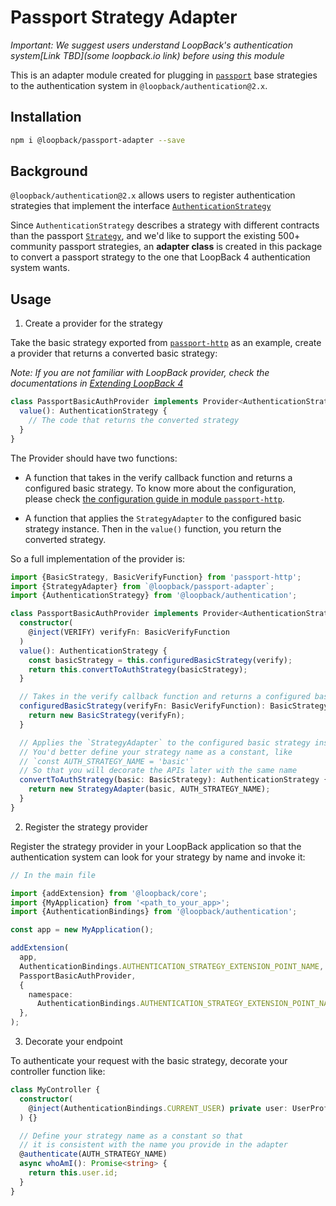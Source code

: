 # Passport Strategy Adapter

_Important: We suggest users understand LoopBack's authentication system[Link
TBD](some loopback.io link) before using this module_

This is an adapter module created for plugging in
[`passport`](https://www.npmjs.com/package/passport) base strategies to the
authentication system in `@loopback/authentication@2.x`.

## Installation

```sh
npm i @loopback/passport-adapter --save
```

## Background

`@loopback/authentication@2.x` allows users to register authentication
strategies that implement the interface
[`AuthenticationStrategy`](https://apidocs.strongloop.com/@loopback%2fdocs/authentication.html#AuthenticationStrategy)

Since `AuthenticationStrategy` describes a strategy with different contracts
than the passport
[`Strategy`](https://github.com/DefinitelyTyped/DefinitelyTyped/blob/master/types/passport/index.d.ts#L79),
and we'd like to support the existing 500+ community passport strategies, an
**adapter class** is created in this package to convert a passport strategy to
the one that LoopBack 4 authentication system wants.

## Usage

1. Create a provider for the strategy

Take the basic strategy exported from
[`passport-http`](https://github.com/jaredhanson/passport-http) as an example,
create a provider that returns a converted basic strategy:

_Note: If you are not familiar with LoopBack provider, check the documentations
in
[Extending LoopBack 4](https://loopback.io/doc/en/lb4/Extending-LoopBack-4.html)_

```ts
class PassportBasicAuthProvider implements Provider<AuthenticationStrategy> {
  value(): AuthenticationStrategy {
    // The code that returns the converted strategy
  }
}
```

The Provider should have two functions:

- A function that takes in the verify callback function and returns a configured
  basic strategy. To know more about the configuration, please check
  [the configuration guide in module `passport-http`](https://github.com/jaredhanson/passport-http#usage-of-http-basic).

- A function that applies the `StrategyAdapter` to the configured basic strategy
  instance. Then in the `value()` function, you return the converted strategy.

So a full implementation of the provider is:

```ts
import {BasicStrategy, BasicVerifyFunction} from 'passport-http';
import {StrategyAdapter} from `@loopback/passport-adapter`;
import {AuthenticationStrategy} from '@loopback/authentication';

class PassportBasicAuthProvider implements Provider<AuthenticationStrategy> {
  constructor(
    @inject(VERIFY) verifyFn: BasicVerifyFunction
  )
  value(): AuthenticationStrategy {
    const basicStrategy = this.configuredBasicStrategy(verify);
    return this.convertToAuthStrategy(basicStrategy);
  }

  // Takes in the verify callback function and returns a configured basic strategy.
  configuredBasicStrategy(verifyFn: BasicVerifyFunction): BasicStrategy {
    return new BasicStrategy(verifyFn);
  }

  // Applies the `StrategyAdapter` to the configured basic strategy instance.
  // You'd better define your strategy name as a constant, like
  // `const AUTH_STRATEGY_NAME = 'basic'`
  // So that you will decorate the APIs later with the same name
  convertToAuthStrategy(basic: BasicStrategy): AuthenticationStrategy {
    return new StrategyAdapter(basic, AUTH_STRATEGY_NAME);
  }
}
```

2. Register the strategy provider

Register the strategy provider in your LoopBack application so that the
authentication system can look for your strategy by name and invoke it:

```ts
// In the main file

import {addExtension} from '@loopback/core';
import {MyApplication} from '<path_to_your_app>';
import {AuthenticationBindings} from '@loopback/authentication';

const app = new MyApplication();

addExtension(
  app,
  AuthenticationBindings.AUTHENTICATION_STRATEGY_EXTENSION_POINT_NAME,
  PassportBasicAuthProvider,
  {
    namespace:
      AuthenticationBindings.AUTHENTICATION_STRATEGY_EXTENSION_POINT_NAME,
  },
);
```

3. Decorate your endpoint

To authenticate your request with the basic strategy, decorate your controller
function like:

```ts
class MyController {
  constructor(
    @inject(AuthenticationBindings.CURRENT_USER) private user: UserProfile,
  ) {}

  // Define your strategy name as a constant so that
  // it is consistent with the name you provide in the adapter
  @authenticate(AUTH_STRATEGY_NAME)
  async whoAmI(): Promise<string> {
    return this.user.id;
  }
}
```
